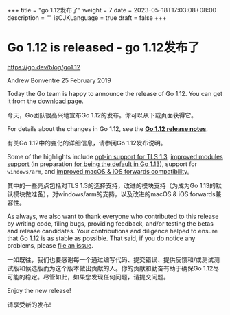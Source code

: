 +++
title = "go 1.12发布了"
weight = 7
date = 2023-05-18T17:03:08+08:00
description = ""
isCJKLanguage = true
draft = false
+++

# Go 1.12 is released - go 1.12发布了

https://go.dev/blog/go1.12

Andrew Bonventre
25 February 2019

Today the Go team is happy to announce the release of Go 1.12. You can get it from the [download page](https://go.dev/dl/).

今天，Go团队很高兴地宣布Go 1.12的发布。你可以从下载页面获得它。

For details about the changes in Go 1.12, see the [**Go 1.12 release notes**](https://go.dev/doc/go1.12).

有关Go 1.12中的变化的详细信息，请参阅Go 1.12发布说明。

Some of the highlights include [opt-in support for TLS 1.3](https://go.dev/doc/go1.12#tls_1_3), [improved modules support](https://go.dev/doc/go1.12#modules) (in preparation [for being the default in Go 1.13](https://go.dev/blog/modules2019)), support for `windows/arm`, and [improved macOS & iOS forwards compatibility.](https://go.dev/doc/go1.12#darwin)

其中的一些亮点包括对TLS 1.3的选择支持，改进的模块支持（为成为Go 1.13的默认模块做准备），对windows/arm的支持，以及改进的macOS & iOS forwards兼容性。

As always, we also want to thank everyone who contributed to this release by writing code, filing bugs, providing feedback, and/or testing the betas and release candidates. Your contributions and diligence helped to ensure that Go 1.12 is as stable as possible. That said, if you do notice any problems, please [file an issue](https://go.dev/issues/new).

一如既往，我们也要感谢每一个通过编写代码、提交错误、提供反馈和/或测试测试版和候选版而为这个版本做出贡献的人。你的贡献和勤奋有助于确保Go 1.12尽可能的稳定。尽管如此，如果您发现任何问题，请提交问题。

Enjoy the new release!

请享受新的发布!
